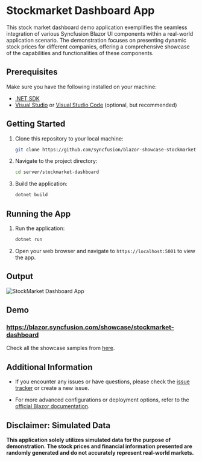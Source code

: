 # Stockmarket Dashboard App

This stock market dashboard demo application exemplifies the seamless integration of various Syncfusion Blazor UI components within a real-world application scenario. The demonstration focuses on presenting dynamic stock prices for different companies, offering a comprehensive showcase of the capabilities and functionalities of these components.

## Prerequisites

Make sure you have the following installed on your machine:

- [.NET SDK](https://dotnet.microsoft.com/download)
- [Visual Studio](https://visualstudio.microsoft.com/) or [Visual Studio Code](https://code.visualstudio.com/) (optional, but recommended)

## Getting Started

1. Clone this repository to your local machine:

    ```bash
    git clone https://github.com/syncfusion/blazor-showcase-stockmarket-dashboard.git
    ```

2. Navigate to the project directory:

    ```bash
    cd server/stockmarket-dashboard
    ```

3. Build the application:

    ```bash
    dotnet build
    ```

## Running the App

1. Run the application:

    ```bash
    dotnet run
    ```

2. Open your web browser and navigate to `https://localhost:5001` to view the app.

## Output

![StockMarket Dashboard App](https://github.com/syncfusion/blazor-showcase-stockmarket-dashboard/assets/28931274/35b72fc2-353e-4356-b356-f9fc4852552c)

## Demo

### <a href="https://blazor.syncfusion.com/showcase/stockmarket-dashboard" target="_blank">https://blazor.syncfusion.com/showcase/stockmarket-dashboard</a>

Check all the showcase samples from <a href="https://blazor.syncfusion.com" target="_blank">here</a>.

## Additional Information

- If you encounter any issues or have questions, please check the [issue tracker](https://github.com/syncfusion/blazor-showcase-stockmarket-dashboard/issues) or create a new issue.

- For more advanced configurations or deployment options, refer to the [official Blazor documentation](https://docs.microsoft.com/en-us/aspnet/core/blazor).

## Disclaimer: Simulated Data

**This application solely utilizes simulated data for the purpose of demonstration. The stock prices and financial information presented are randomly generated and do not accurately represent real-world markets.**

